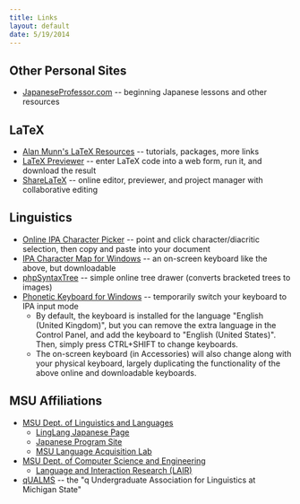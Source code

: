 ```yaml
---
title: Links
layout: default
date: 5/19/2014
---
```


## Other Personal Sites

* [JapaneseProfessor.com][7] -- beginning Japanese lessons and other resources


## LaTeX

* [Alan Munn's LaTeX Resources][21] -- tutorials, packages, more links
* [LaTeX Previewer][22] -- enter LaTeX code into a web form, run it, and download the result
* [ShareLaTeX][23] -- online editor, previewer, and project manager with collaborative editing


## Linguistics

* [Online IPA Character Picker][24] -- point and click character/diacritic selection, then copy and paste into your document
* [IPA Character Map for Windows][25] -- an on-screen keyboard like the above, but downloadable
* [phpSyntaxTree][26] -- simple online tree drawer (converts bracketed trees to images)
* [Phonetic Keyboard for Windows][27] -- temporarily switch your keyboard to IPA input mode
    * By default, the keyboard is installed for the language "English (United Kingdom)", but you can remove the extra language in the Control Panel, and add the keyboard to "English (United States)". Then, simply press CTRL+SHIFT to change keyboards.
    * The on-screen keyboard (in Accessories) will also change along with your physical keyboard, largely duplicating the functionality of the above online and downloadable keyboards.


## MSU Affiliations

* [MSU Dept. of Linguistics and Languages][28]
    * [LingLang Japanese Page][29]
    * [Japanese Program Site][30]
    * [MSU Language Acquisition Lab][2]
* [MSU Dept. of Computer Science and Engineering][31]
    * [Language and Interaction Research (LAIR)][4]
* [qUALMS][3] -- the "q Undergraduate Association for Linguistics at Michigan State"


[2]: http://www.msuacquisition.wordpress.com/
[3]: http://www.msu.edu/~qualms
[4]: http://links.cse.msu.edu:8000/lair/
[7]: http://www.japaneseprofessor.com
[21]: https://www.msu.edu/~amunn/latex/
[22]: http://www.tlhiv.org/ltxpreview/
[23]: https://www.sharelatex.com/
[24]: http://people.w3.org/rishida/scripts/pickers/ipa/
[25]: http://www.davidmontero.net/IPACharmap/
[26]: http://ironcreek.net/phpsyntaxtree/
[27]: http://www.phon.ucl.ac.uk/resource/phonetics/
[28]: http://linglang.msu.edu
[29]: http://linglang.msu.edu/languages/japanese/
[30]: https://www.msu.edu/~endo/JPN/JPNhp.html
[31]: http://www.cse.msu.edu
